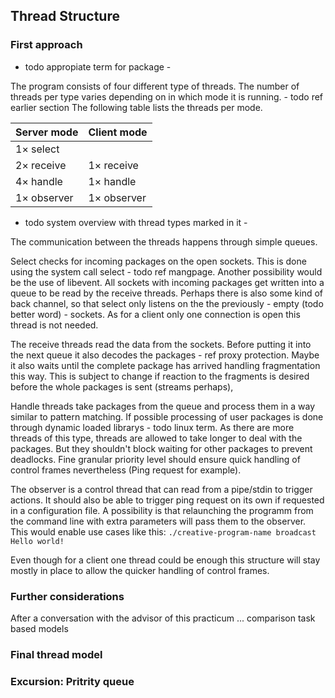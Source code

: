 ## Thread Structure


### First approach

- todo appropiate term for package -

The program consists of four different type of threads.
The number of threads per type varies depending on in which mode it is running. - todo ref earlier section
The following table lists the threads per mode.

| Server mode | Client mode |
| ----------- | ----------- |
| 1× select   |             |
| 2× receive  | 1× receive  |
| 4× handle   | 1× handle   |
| 1× observer | 1× observer |

- todo system overview with thread types marked in it -

The communication between the threads happens through simple queues.

Select checks for incoming packages on the open sockets.
This is done using the system call select - todo ref mangpage.
Another possibility would be the use of libevent.
All sockets with incoming packages get written into a queue to be read by the receive threads.
Perhaps there is also some kind of back channel, so that select only listens on the the previously - empty (todo better word) - sockets.
As for a client only one connection is open this thread is not needed.

The receive threads read the data from the sockets.
Before putting it into the next queue it also decodes the packages - ref proxy protection.
Maybe it also waits until the complete package has arrived handling fragmentation this way.
This is subject to change if reaction to the fragments is desired before the whole packages is sent (streams perhaps),

Handle threads take packages from the queue and process them in a way similar to pattern matching.
If possible processing of user packages is done through dynamic loaded librarys - todo linux term.
As there are more threads of this type, threads are allowed to take longer to deal with the packages.
But they shouldn't block waiting for other packages to prevent deadlocks.
Fine granular priority level should ensure quick handling of control frames nevertheless (Ping request for example).

The observer is a control thread that can read from a pipe/stdin to trigger actions.
It should also be able to trigger ping request on its own if requested in a configuration file.
A possibility is that relaunching the programm from the command line with extra parameters will pass them to the observer.
This would enable use cases like this: `./creative-program-name broadcast Hello world!`

Even though for a client one thread could be enough this structure will stay mostly in place to allow the quicker handling of control frames.


### Further considerations

After a conversation with the advisor of this practicum ...
comparison task based models


### Final thread model


### Excursion: Pritrity queue



